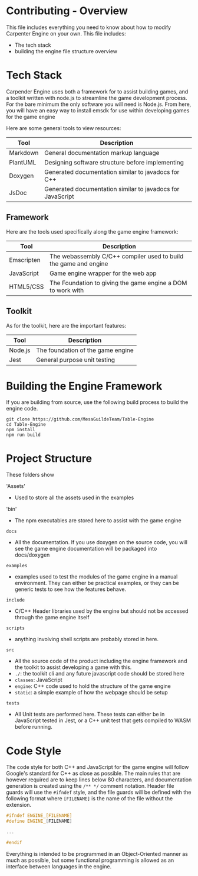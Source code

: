 # Contributing - Overview

This file includes everything you need to know about how to modify Carpenter
Engine on your own. This file includes:
- The tech stack
- building the engine
file structure overview

# Tech Stack
Carpender Engine uses both a framework for to assist building games, and a toolkit
written with node.js to streamline the game development process. For the bare
minimum the only software you will need is Node.js. From here, you will have an
easy way to install emsdk for use within developing games for the game engine

Here are some general tools to view resources:

Tool | Description
---|---
Markdown | General documentation markup language
PlantUML | Designing software structure before implementing
Doxygen | Generated documentation similar to javadocs for C++
JsDoc | Generated documentation similar to javadocs for JavaScript

## Framework
Here are the tools used specifically along the game engine framework:

Tool | Description
---|---
Emscripten | The webassembly C/C++ compiler used to build the game and engine
JavaScript | Game engine wrapper for the web app
HTML5/CSS | The Foundation to giving the game engine a DOM to work with

## Toolkit
As for the toolkit, here are the important features:

Tool | Description
---|---
Node.js | The foundation of the game engine
Jest | General purpose unit testing

# Building the Engine Framework

If you are building from source, use the following build process to build the
engine code.

```
git clone https://github.com/MesaGuildeTeam/Table-Engine
cd Table-Engine
npm install
npm run build
```

# Project Structure
These folders show

'Assets'
- Used to store all the assets used in the examples

'bin'
- The npm executables are stored here to assist with the game engine

`docs`
- All the documentation. If you use doxygen on the source code, you will see the
game engine documentation will be packaged into docs/doxygen

`examples`
- examples used to test the modules of the game engine in a manual environment.
They can either be practical examples, or they can be generic tests to see how
the features behave.

`include`
- C/C++ Header libraries used by the engine but should not be accessed through
the game engine itself

`scripts`
- anything involving shell scripts are probably stored in here.

`src`
- All the source code of the product including the engine framework and the
toolkit to assist developing a game with this.
- `./`: the toolkit cli and any future javascript code should be stored here
- `classes`: JavaScript
- `engine`: C++ code used to hold the structure of the game engine
- `static`: a simple example of how the webpage should be setup

`tests`
- All Unit tests are performed here. These tests can either be in JavaScript
tested in Jest, or a C++ unit test that gets compiled to WASM before running.

# Code Style
The code style for both C++ and JavaScript for the game engine will follow
Google's standard for C++ as close as possible. The main rules that are however
required are to keep lines below 80 characters, and documentation generation is
created using the `/** */` comment notation. Header file guards will use the 
`#ifndef` style, and the file guards will be defined with the following format
where `[FILENAME]` is the name of the file without the extension.

```cpp
#ifndef ENGINE_[FILENAME]
#define ENGINE_[FILENAME]

...

#endif
```

Everything is intended to be programmed in an Object-Oriented manner as much as
possible, but some functional programming is allowed as an interface between
languages in the engine.
